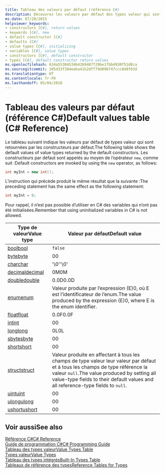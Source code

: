 ```yaml
---
title: Tableau des valeurs par défaut (référence C#)
description: Découvrez les valeurs par défaut des types valeur qui sont retournées par les constructeurs par défaut.
ms.date: 07/20/2015
helpviewer_keywords:
- constructors [C#], return values
- keywords [C#], new
- default constructor [C#]
- defaults [C#]
- value types [C#], initializing
- variables [C#], value types
- constructors [C#], default constructor
- types [C#], default constructor return values
ms.openlocfilehash: 634a55304534b4269487f29be1fbb4930f51d8ca
ms.sourcegitcommit: 3d5d33f384eeba41b2dff79d096f47ccc8d8f03d
ms.translationtype: HT
ms.contentlocale: fr-FR
ms.lasthandoff: 05/04/2018
---
```

# <a name="default-values-table-c-reference"></a><span data-ttu-id="23d2a-103">Tableau des valeurs par défaut (référence C#)</span><span class="sxs-lookup"><span data-stu-id="23d2a-103">Default values table (C# Reference)</span></span>

<span data-ttu-id="23d2a-104">Le tableau suivant indique les valeurs par défaut de types valeur qui sont retournées par les constructeurs par défaut.</span><span class="sxs-lookup"><span data-stu-id="23d2a-104">The following table shows the default values of value types returned by the default constructors.</span></span> <span data-ttu-id="23d2a-105">Les constructeurs par défaut sont appelés au moyen de l’opérateur `new`, comme suit :</span><span class="sxs-lookup"><span data-stu-id="23d2a-105">Default constructors are invoked by using the `new` operator, as follows:</span></span>

```csharp
int myInt = new int();
```

<span data-ttu-id="23d2a-106">L’instruction qui précède produit le même résultat que la suivante :</span><span class="sxs-lookup"><span data-stu-id="23d2a-106">The preceding statement has the same effect as the following statement:</span></span>

```csharp
int myInt = 0;
```

<span data-ttu-id="23d2a-107">Pour rappel, il n’est pas possible d’utiliser en C# des variables qui n’ont pas été initialisées.</span><span class="sxs-lookup"><span data-stu-id="23d2a-107">Remember that using uninitialized variables in C# is not allowed.</span></span>

|<span data-ttu-id="23d2a-108">Type de valeur</span><span class="sxs-lookup"><span data-stu-id="23d2a-108">Value type</span></span>|<span data-ttu-id="23d2a-109">Valeur par défaut</span><span class="sxs-lookup"><span data-stu-id="23d2a-109">Default value</span></span>|
|----------------|-------------------|
|[<span data-ttu-id="23d2a-110">bool</span><span class="sxs-lookup"><span data-stu-id="23d2a-110">bool</span></span>](bool.md)|`false`|
|[<span data-ttu-id="23d2a-111">byte</span><span class="sxs-lookup"><span data-stu-id="23d2a-111">byte</span></span>](byte.md)|<span data-ttu-id="23d2a-112">0</span><span class="sxs-lookup"><span data-stu-id="23d2a-112">0</span></span>|
|[<span data-ttu-id="23d2a-113">char</span><span class="sxs-lookup"><span data-stu-id="23d2a-113">char</span></span>](char.md)|<span data-ttu-id="23d2a-114">'\0'</span><span class="sxs-lookup"><span data-stu-id="23d2a-114">'\0'</span></span>|
|[<span data-ttu-id="23d2a-115">decimal</span><span class="sxs-lookup"><span data-stu-id="23d2a-115">decimal</span></span>](decimal.md)|<span data-ttu-id="23d2a-116">0M</span><span class="sxs-lookup"><span data-stu-id="23d2a-116">0M</span></span>|
|[<span data-ttu-id="23d2a-117">double</span><span class="sxs-lookup"><span data-stu-id="23d2a-117">double</span></span>](double.md)|<span data-ttu-id="23d2a-118">0.0D</span><span class="sxs-lookup"><span data-stu-id="23d2a-118">0.0D</span></span>|
|[<span data-ttu-id="23d2a-119">enum</span><span class="sxs-lookup"><span data-stu-id="23d2a-119">enum</span></span>](enum.md)|<span data-ttu-id="23d2a-120">Valeur produite par l’expression (E)0, où E est l’identificateur de l’enum.</span><span class="sxs-lookup"><span data-stu-id="23d2a-120">The value produced by the expression (E)0, where E is the enum identifier.</span></span>|
|[<span data-ttu-id="23d2a-121">float</span><span class="sxs-lookup"><span data-stu-id="23d2a-121">float</span></span>](float.md)|<span data-ttu-id="23d2a-122">0.0F</span><span class="sxs-lookup"><span data-stu-id="23d2a-122">0.0F</span></span>|
|[<span data-ttu-id="23d2a-123">int</span><span class="sxs-lookup"><span data-stu-id="23d2a-123">int</span></span>](int.md)|<span data-ttu-id="23d2a-124">0</span><span class="sxs-lookup"><span data-stu-id="23d2a-124">0</span></span>|
|[<span data-ttu-id="23d2a-125">long</span><span class="sxs-lookup"><span data-stu-id="23d2a-125">long</span></span>](long.md)|<span data-ttu-id="23d2a-126">0L</span><span class="sxs-lookup"><span data-stu-id="23d2a-126">0L</span></span>|
|[<span data-ttu-id="23d2a-127">sbyte</span><span class="sxs-lookup"><span data-stu-id="23d2a-127">sbyte</span></span>](sbyte.md)|<span data-ttu-id="23d2a-128">0</span><span class="sxs-lookup"><span data-stu-id="23d2a-128">0</span></span>|
|[<span data-ttu-id="23d2a-129">short</span><span class="sxs-lookup"><span data-stu-id="23d2a-129">short</span></span>](short.md)|<span data-ttu-id="23d2a-130">0</span><span class="sxs-lookup"><span data-stu-id="23d2a-130">0</span></span>|
|[<span data-ttu-id="23d2a-131">struct</span><span class="sxs-lookup"><span data-stu-id="23d2a-131">struct</span></span>](struct.md)|<span data-ttu-id="23d2a-132">Valeur produite en affectant à tous les champs de type valeur leur valeur par défaut et à tous les champs de type référence la valeur `null`.</span><span class="sxs-lookup"><span data-stu-id="23d2a-132">The value produced by setting all value-type fields to their default values and all reference-type fields to `null`.</span></span>|
|[<span data-ttu-id="23d2a-133">uint</span><span class="sxs-lookup"><span data-stu-id="23d2a-133">uint</span></span>](uint.md)|<span data-ttu-id="23d2a-134">0</span><span class="sxs-lookup"><span data-stu-id="23d2a-134">0</span></span>|
|[<span data-ttu-id="23d2a-135">ulong</span><span class="sxs-lookup"><span data-stu-id="23d2a-135">ulong</span></span>](ulong.md)|<span data-ttu-id="23d2a-136">0</span><span class="sxs-lookup"><span data-stu-id="23d2a-136">0</span></span>|
|[<span data-ttu-id="23d2a-137">ushort</span><span class="sxs-lookup"><span data-stu-id="23d2a-137">ushort</span></span>](ushort.md)|<span data-ttu-id="23d2a-138">0</span><span class="sxs-lookup"><span data-stu-id="23d2a-138">0</span></span>|

## <a name="see-also"></a><span data-ttu-id="23d2a-139">Voir aussi</span><span class="sxs-lookup"><span data-stu-id="23d2a-139">See also</span></span>
 [<span data-ttu-id="23d2a-140">Référence C#</span><span class="sxs-lookup"><span data-stu-id="23d2a-140">C# Reference</span></span>](../index.md)  
 [<span data-ttu-id="23d2a-141">Guide de programmation C#</span><span class="sxs-lookup"><span data-stu-id="23d2a-141">C# Programming Guide</span></span>](../../programming-guide/index.md)  
 [<span data-ttu-id="23d2a-142">Tableau des types valeur</span><span class="sxs-lookup"><span data-stu-id="23d2a-142">Value Types Table</span></span>](value-types-table.md)  
 [<span data-ttu-id="23d2a-143">Types valeur</span><span class="sxs-lookup"><span data-stu-id="23d2a-143">Value Types</span></span>](value-types.md)  
 [<span data-ttu-id="23d2a-144">Tableau des types intégrés</span><span class="sxs-lookup"><span data-stu-id="23d2a-144">Built-In Types Table</span></span>](built-in-types-table.md)  
 [<span data-ttu-id="23d2a-145">Tableaux de référence des types</span><span class="sxs-lookup"><span data-stu-id="23d2a-145">Reference Tables for Types</span></span>](reference-tables-for-types.md)
